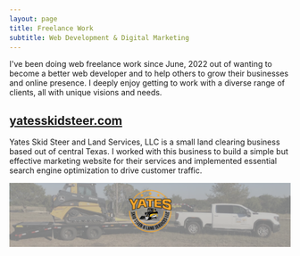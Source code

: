 ```yaml
---
layout: page
title: Freelance Work
subtitle: Web Development & Digital Marketing
---
```


I've been doing web freelance work since June, 2022 out of wanting to become a better web developer and to help others to grow their businesses and online presence. I deeply enjoy getting to work with a diverse range of clients, all with unique visions and needs.

## [yatesskidsteer.com](https://yatesskidsteer.com)

Yates Skid Steer and Land Services, LLC is a small land clearing business based out of central Texas. I worked with this business to build a simple but effective marketing website for their services and implemented essential search engine optimization to drive customer traffic.

![Fork GitHub repo](/assets/img/freelance/freelance_skidsteer.png)
